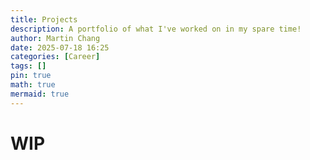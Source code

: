 ```yaml
---
title: Projects
description: A portfolio of what I've worked on in my spare time!
author: Martin Chang
date: 2025-07-18 16:25
categories: [Career]
tags: []
pin: true
math: true
mermaid: true
---
```


# WIP
